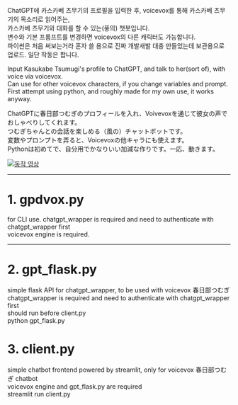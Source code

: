 ChatGPT에 카스카베 츠무기의 프로필을 입력한 후, voicevox를 통해 카스카베 츠무기의 목소리로 읽어주는,  
카스카베 츠무기와 대화를 할 수 있는(풍의) 챗봇입니다.  
변수와 기본 프롬프트를 변경하면 voicevox의 다른 캐릭터도 가능합니다.  
파이썬은 처음 써보는거라 혼자 쓸 용으로 진짜 개발새발 대충 만들었는데 보관용으로 업로드. 일단 작동은 합니다.  

Input Kasukabe Tsumugi's profile to ChatGPT, and talk to her(sort of), with voice via voicevox.  
Can use for other voicevox characters, if you change variables and prompt.  
First attempt using python, and roughly made for my own use, it works anyway.    

ChatGPTに春日部つむぎのプロフィールを入れ、Voivevoxを通じて彼女の声でおしゃべりしてくれます。  
つむぎちゃんとの会話を楽しめる（風の）チャットボットです。  
変数やプロンプトを弄ると、Voicevoxの他キャラにも使えます。  
Pythonは初めてで、自分用でかなりいい加減な作りです。一応、動きます。  

[![동작 영상](https://i9.ytimg.com/vi_webp/QkXCQ3p3yTo/sddefault.webp?v=64267aa0&sqp=COT0maEG&rs=AOn4CLAjUVLXhnd0PjQghTH61oItQ-9YTA)](https://www.youtube.com/watch?v=QkXCQ3p3yTo)

------------------------

# 1. gpdvox.py
for CLI use. chatgpt_wrapper is required and need to authenticate with chatgpt_wrapper first  
voicevox engine is required.  

------------------------

# 2. gpt_flask.py
simple flask API for chatgpt_wrapper, to be used with voicevox 春日部つむぎ  
chatgpt_wrapper is required and need to authenticate with chatgpt_wrapper first  
should run before client.py  
python gpt_flask.py  

# 3. client.py
simple chatbot frontend powered by streamlit, only for voicevox 春日部つむぎ chatbot  
voicevox engine and gpt_flask.py are required  
streamlit run client.py  
